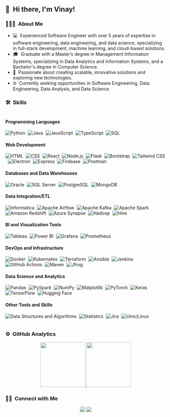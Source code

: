 ## 👋  &nbsp;Hi there, I'm Vinay! 
 

### 👨🏻‍💻 &nbsp;About Me

- 💻 &nbsp;Experienced Software Engineer with over 5 years of expertise in software engineering, data engineering, and data science, specializing in full-stack development, machine learning, and cloud-based solutions.
- 🎓 &nbsp;Graduate with a Master’s degree in Management Information Systems, specializing in Data Analytics and Information Systems, and a Bachelor's degree in Computer Science.
- 🌱 &nbsp;Passionate about creating scalable, innovative solutions and exploring new technologies.
- 🌐 &nbsp;Currently seeking opportunities in Software Engineering, Data Engineering, Data Analysis, and Data Science.

### 🛠 &nbsp;Skills

<div style="display: flex;">

<div style="flex: 1;">

#### Programming Languages
![Python](https://img.shields.io/badge/-Python-333333?style=flat&logo=python)&nbsp;
![Java](https://img.shields.io/badge/-Java-333333?style=flat&logo=openjdk&logoColor=FFA518)&nbsp;
![JavaScript](https://img.shields.io/badge/-JavaScript-333333?style=flat&logo=javascript)&nbsp;
![TypeScript](https://img.shields.io/badge/-TypeScript-333333?style=flat&logo=typescript)&nbsp;
![SQL](https://img.shields.io/badge/-SQL-333333?style=flat&logo=postgresql)&nbsp;

#### Web Development
![HTML](https://img.shields.io/badge/-HTML-333333?style=flat&logo=HTML5)&nbsp;
![CSS](https://img.shields.io/badge/-CSS-333333?style=flat&logo=CSS3&logoColor=1572B6)&nbsp;
![React](https://img.shields.io/badge/-React-333333?style=flat&logo=react)&nbsp;
![Node.js](https://img.shields.io/badge/-Node.js-333333?style=flat&logo=node.js&logoColor=339933)&nbsp;
![Flask](https://img.shields.io/badge/-Flask-333333?style=flat&logo=flask&logoColor=white)&nbsp;
![Bootstrap](https://img.shields.io/badge/-Bootstrap-333333?style=flat&logo=bootstrap&logoColor=563D7C)&nbsp;
![Tailwind CSS](https://img.shields.io/badge/-Tailwind_CSS-333333?style=flat&logo=tailwind-css)&nbsp;
![Electron](https://img.shields.io/badge/-Electron-333333?style=flat&logo=electron&logoColor=47848f)&nbsp;
![Express](https://img.shields.io/badge/-Express-333333?style=flat&logo=express&logoColor=000000)&nbsp;
![Firebase](https://img.shields.io/badge/-Firebase-333333?style=flat&logo=firebase&logoColor=FFCA28)&nbsp;
![Postman](https://img.shields.io/badge/-Postman-333333?style=flat&logo=postman&logoColor=FF6C37)&nbsp;

#### Databases and Data Warehouses
![Oracle](https://img.shields.io/badge/-Oracle-333333?style=flat&logo=oracle&logoColor=red)&nbsp;
![SQL Server](https://img.shields.io/badge/-SQL%20Server-333333?style=flat&logo=microsoft-sql-server&logoColor=white)&nbsp;
![PostgreSQL](https://img.shields.io/badge/-PostgreSQL-333333?style=flat&logo=PostgreSQL)&nbsp;
![MongoDB](https://img.shields.io/badge/-MongoDB-333333?style=flat&logo=MongoDB)&nbsp;

#### Data Integration/ETL
![Informatica](https://img.shields.io/badge/-Informatica-333333?style=flat&logo=informaticacloud&logoColor=white)&nbsp;
![Apache Airflow](https://img.shields.io/badge/-Apache_Airflow-333333?style=flat&logo=apache-airflow)&nbsp;
![Apache Kafka](https://img.shields.io/badge/-Apache_Kafka-333333?style=flat&logo=apache-kafka)&nbsp;
![Apache Spark](https://img.shields.io/badge/-Apache_Spark-333333?style=flat&logo=apache-spark)&nbsp;
![Amazon Redshift](https://img.shields.io/badge/-Amazon_Redshift-333333?style=flat&logo=amazon-aws&logoColor=FF9900)&nbsp;
![Azure Synapse](https://img.shields.io/badge/-Azure_Synapse-333333?style=flat&logo=microsoft-azure&logoColor=0078D4)&nbsp;
![Hadoop](https://img.shields.io/badge/-Hadoop-333333?style=flat&logo=hadoop&logoColor=FFAB00)&nbsp;
![Hive](https://img.shields.io/badge/-Hive-333333?style=flat&logo=apache-hive&logoColor=yellow)&nbsp;

#### BI and Visualization Tools
![Tableau](https://img.shields.io/badge/-Tableau-333333?style=flat&logo=tableau)&nbsp;
![Power BI](https://img.shields.io/badge/-Power%20BI-333333?style=flat&logo=power-bi)&nbsp;
![Grafana](https://img.shields.io/badge/-Grafana-333333?style=flat&logo=grafana)&nbsp;
![Prometheus](https://img.shields.io/badge/-Prometheus-333333?style=flat&logo=prometheus)&nbsp;

#### DevOps and Infrastructure
![Docker](https://img.shields.io/badge/-Docker-333333?style=flat&logo=docker)&nbsp;
![Kubernetes](https://img.shields.io/badge/-Kubernetes-333333?style=flat&logo=kubernetes)&nbsp;
![Terraform](https://img.shields.io/badge/-Terraform-333333?style=flat&logo=terraform)&nbsp;
![Ansible](https://img.shields.io/badge/-Ansible-333333?style=flat&logo=ansible)&nbsp;
![Jenkins](https://img.shields.io/badge/-Jenkins-333333?style=flat&logo=jenkins)&nbsp;
![GitHub Actions](https://img.shields.io/badge/-GitHub_Actions-333333?style=flat&logo=github-actions)&nbsp;
![Maven](https://img.shields.io/badge/-Maven-333333?style=flat&logo=apache-maven)&nbsp;
![Jfrog](https://img.shields.io/badge/-Jfrog-333333?style=flat&logo=jfrog)&nbsp;

#### Data Science and Analytics
![Pandas](https://img.shields.io/badge/-Pandas-333333?style=flat&logo=pandas)&nbsp;
![PySpark](https://img.shields.io/badge/-PySpark-333333?style=flat&logo=apache-spark&logoColor=orange)&nbsp;
![NumPy](https://img.shields.io/badge/-NumPy-333333?style=flat&logo=numpy)&nbsp;
![Matplotlib](https://img.shields.io/badge/-Matplotlib-333333?style=flat&logo=matplotlib)&nbsp;
![PyTorch](https://img.shields.io/badge/-PyTorch-333333?style=flat&logo=pytorch)&nbsp;
![Keras](https://img.shields.io/badge/-Keras-333333?style=flat&logo=keras)&nbsp;
![TensorFlow](https://img.shields.io/badge/-TensorFlow-333333?style=flat&logo=tensorflow)&nbsp;
![Hugging Face](https://img.shields.io/badge/-Hugging%20Face-333333?style=flat&logo=hugging-face)&nbsp;

#### Other Tools and Skills
![Data Structures and Algorithms](https://img.shields.io/badge/-Data%20Structures%20and%20Algorithms-333333?style=flat)&nbsp;
![Statistics](https://img.shields.io/badge/-Statistics-333333?style=flat)&nbsp;
![Jira](https://img.shields.io/badge/-Jira-333333?style=flat&logo=jira)&nbsp;
![Unix/Linux](https://img.shields.io/badge/-Unix/Linux-333333?style=flat&logo=linux)&nbsp;

</div>

<!--
![Angular](https://img.shields.io/badge/-Angular-333333?style=flat&logo=angular)&nbsp;
![Spring Boot](https://img.shields.io/badge/-Spring_Boot-333333?style=flat&logo=spring-boot&logoColor=6DB33F)&nbsp;

-->

</div>

### ⚙️ &nbsp;GitHub Analytics

<p align="center">
<a href="https://github.com/svinayachanta">
  <img height="140em" src="https://github-readme-stats-eight-theta.vercel.app/api?username=svinayachanta&show_icons=true&theme=dracula&include_all_commits=true&count_private=true" />
  <img height="140em" src="https://github-readme-stats-eight-theta.vercel.app/api/top-langs/?username=svinayachanta&layout=compact&exclude_lang=java+r&theme=vue-dark" />
</a>
</p>

### 🤝🏻 &nbsp;Connect with Me

<p align="center">
<a href="https://www.linkedin.com/in/svinayachanta"><img src="https://img.shields.io/badge/-SVinayAchanta-0077B5?style=flat-square&logo=Linkedin&logoColor=white"/></a>
<a href="mailto:svinayachanta@gmail.com"><img src="https://img.shields.io/badge/-Email Me-D14836?style=flat-square&logo=Gmail&logoColor=white"/></a>
</p>
